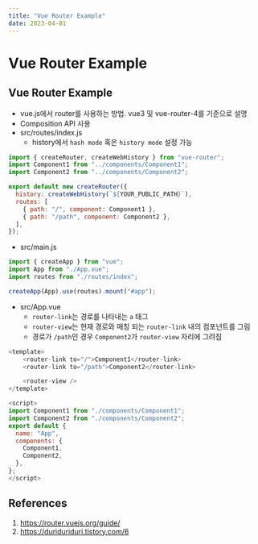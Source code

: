 ```yaml
---
title: "Vue Router Example"
date: 2023-04-01
---
```


# Vue Router Example

## Vue Router Example

- vue.js에서 router를 사용하는 방법. vue3 및 vue-router-4를 기준으로 설명
- Composition API 사용
- src/routes/index.js
  - history에서 `hash mode` 혹은 `history mode` 설정 가능

```js
import { createRouter, createWebHistory } from "vue-router";
import Component1 from "../components/Component1";
import Component2 from "../components/Component2";

export default new createRouter({
  history: createWebHistory(`${YOUR_PUBLIC_PATH}`),
  routes: [
    { path: "/", component: Component1 },
    { path: "/path", component: Component2 },
  ],
});
```

- src/main.js

```js
import { createApp } from "vue";
import App from "./App.vue";
import routes from "./routes/index";

createApp(App).use(routes).mount("#app");
```

- src/App.vue
  - `router-link`는 경로를 나타내는 `a` 태그
  - `router-view`는 현재 경로와 매칭 되는 `router-link` 내의 컴포넌트를 그림
  - 경로가 `/path`인 경우 `Component2`가 `router-view` 자리에 그려짐

```js
<template>
    <router-link to="/">Component1</router-link>
    <router-link to="/path">Component2</router-link>

    <router-view />
</template>

<script>
import Component1 from "./components/Component1";
import Component2 from "./components/Component2";
export default {
  name: "App",
  components: {
    Component1,
    Component2,
  },
};
</script>
```

## References

1. https://router.vuejs.org/guide/
2. https://duriduriduri.tistory.com/6
